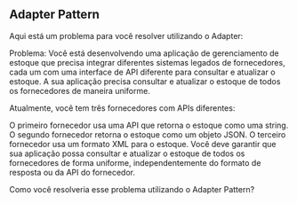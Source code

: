 <h2>Adapter Pattern</h2>

<p>Aqui está um problema para você resolver utilizando o Adapter:

Problema:
Você está desenvolvendo uma aplicação de gerenciamento de estoque que precisa integrar diferentes sistemas legados de fornecedores, cada um com uma interface de API diferente para consultar e atualizar o estoque. A sua aplicação precisa consultar e atualizar o estoque de todos os fornecedores de maneira uniforme.

Atualmente, você tem três fornecedores com APIs diferentes:

O primeiro fornecedor usa uma API que retorna o estoque como uma string.
O segundo fornecedor retorna o estoque como um objeto JSON.
O terceiro fornecedor usa um formato XML para o estoque.
Você deve garantir que sua aplicação possa consultar e atualizar o estoque de todos os fornecedores de forma uniforme, independentemente do formato de resposta ou da API do fornecedor.

Como você resolveria esse problema utilizando o Adapter Pattern?</p>